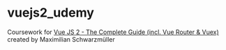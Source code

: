 # vuejs2_udemy

Coursework for [Vue JS 2 - The Complete Guide (incl. Vue Router & Vuex)](https://www.udemy.com/vuejs-2-the-complete-guide/) created by Maximilian Schwarzmüller
